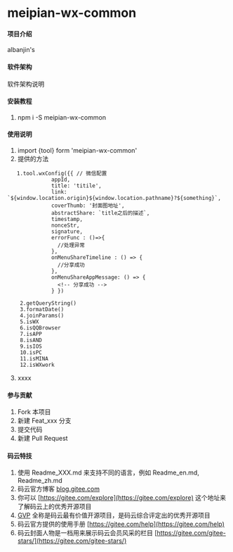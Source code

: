 # meipian-wx-common

#### 项目介绍
albanjin's  

#### 软件架构
软件架构说明


#### 安装教程

1. npm i -S meipian-wx-common


#### 使用说明

1. import {tool} form 'meipian-wx-common'
2. 提供的方法
```
   1.tool.wxConfig({{ // 微信配置
              appId,
              title: 'titile',
              link: `${window.location.origin}${window.location.pathname}?${something}`,
              coverThumb: '封面图地址',
              abstractShare: `title之后的描述`,
              timestamp,
              nonceStr,
              signature,
              errorFunc : ()=>{
                //处理异常
              },
              onMenuShareTimeline : () => {
                //分享成功
              },
              onMenuShareAppMessage: () => {
                <!-- 分享成功 -->
              } })

    2.getQueryString()
    3.formatDate()
    4.joinParams()
    5.isWX
    6.isQQBrowser
    7.isAPP
    8.isAND
    9.isIOS
    10.isPC
    11.isMINA
    12.isWXwork
```
3. xxxx

#### 参与贡献

1. Fork 本项目
2. 新建 Feat_xxx 分支
3. 提交代码
4. 新建 Pull Request


#### 码云特技

1. 使用 Readme\_XXX.md 来支持不同的语言，例如 Readme\_en.md, Readme\_zh.md
2. 码云官方博客 [blog.gitee.com](https://blog.gitee.com)
3. 你可以 [https://gitee.com/explore](https://gitee.com/explore) 这个地址来了解码云上的优秀开源项目
4. [GVP](https://gitee.com/gvp) 全称是码云最有价值开源项目，是码云综合评定出的优秀开源项目
5. 码云官方提供的使用手册 [https://gitee.com/help](https://gitee.com/help)
6. 码云封面人物是一档用来展示码云会员风采的栏目 [https://gitee.com/gitee-stars/](https://gitee.com/gitee-stars/)
